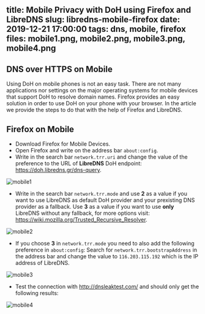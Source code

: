 title: Mobile Privacy with DoH using Firefox and LibreDNS 
slug: libredns-mobile-firefox
date: 2019-12-21 17:00:00
tags: dns, mobile, firefox
files: mobile1.png, mobile2.png, mobile3.png, mobile4.png
---

## DNS over HTTPS on Mobile
Using DoH on mobile phones is not an easy task.
There are not many applications nor settings on the major operating systems for mobile devices that support DoH to resolve domain names.
Firefox provides an easy solution in order to use DoH on your phone with your browser.
In the article we provide the steps to do that with the help of Firefox and LibreDNS.


## Firefox on Mobile

*  Download Firefox for Mobile Devices.
*  Open Firefox and write on the address bar `about:config`.
*  Write in the search bar `network.trr.uri` and change the value of the preference to the URL of **LibreDNS** DoH endpoint: <https://doh.libredns.gr/dns-query>.

![mobile1](mobile1.png)

*  Write in the search bar `network.trr.mode` and use **2** as a value if you want to use LibreDNS as default DoH provider and your prexisting DNS provider as a fallback.
    Use **3** as a value if you want to use **only** LibreDNS without any fallback, for more options visit: <https://wiki.mozilla.org/Trusted_Recursive_Resolver>.

![mobile2](mobile2.png)

*  If you choose **3** in `network.trr.mode` you need to also add the following preference in `about:config`: 
    Search for `network.trr.bootstrapAddress` in the address bar and change the value to `116.203.115.192` which is the IP address of LibreDNS. 

![mobile3](mobile3.png)

*  Test the connection with <http://dnsleaktest.com/> and should only get the following results:

![mobile4](mobile4.png)
